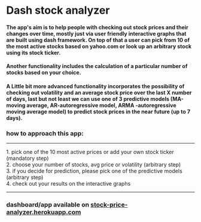 # Dash stock analyzer


#### The app's aim is to help people with checking out stock prices and their changes over time, mostly just via user friendly interactive graphs that are built using dash framework. On top of that a user can pick from 10 of the most active stocks based on yahoo.com or look up an arbitrary stock using its stock ticker.
#### Another functionality includes the calculation of a particular number of stocks based on your choice.
#### A Little bit more advanced functionality incorporates the possibility of checking out volatility and an average stock price over the last X number of days, last but not least we can use one of 3 predictive models (MA-moving average, AR-autoregressive model, ARMA -autoregressive moving average model) to predict stock prices in the near future (up to 7 days).

### how to approach this app: <br>
<hr>
1. pick one of the 10 most active prices or add your own stock ticker (mandatory step)<br>
2. choose your number of stocks, avg price or volatility (arbitrary step)<br>
3. if you decide for prediction, please pick one of the predictive models (arbitrary step)<br>
4. check out your results on the interactive graphs
<hr>

### dashboard/app available on 	[stock-price-analyzer.herokuapp.com](https://stock-price-analyzer.herokuapp.com/)
